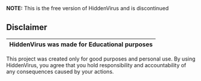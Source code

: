 **NOTE:** This is the free version of HiddenVirus and is discontinued
ㅤ
## Disclaimer

|HiddenVirus was made for Educational purposes|
|-------------------------------------------------|
This project was created only for good purposes and personal use.
By using HiddenVirus, you agree that you hold responsibility and accountability of any consequences caused by your actions.

